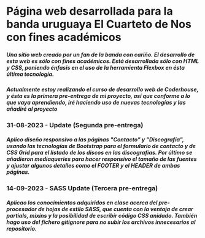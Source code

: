 # Página web desarrollada para la banda uruguaya El Cuarteto de Nos con fines académicos

##### Una sitio web creado por un fan de la banda con cariño. El desarrollo de esta web es sólo con fines académicos. Está desarrollada sólo con HTML y CSS, poniendo énfasis en el uso de la herramienta Flexbox en ésta última tecnología.

##### Actualmente estoy realizando el curso de desarrollo web de Coderhouse, y ésta es la primera pre-entrega de mi proyecto, así que conforme a lo que vaya aprendiendo, iré haciendo uso de nuevas tecnologías y las añadiré al proyecto

### 31-08-2023 - Update (Segunda pre-entrega)
##### Aplico diseño responsivo a las páginas "Contacto" y "Discografía", usando las tecnologías de Bootstrap para el formulario de contacto y de CSS Grid para el listado de los discos en las discografías. Por último se añadieron mediaqueries para hacer responsivo el tamaño de las fuentes y ajustar algunos detalles como el FOOTER y el HEADER de ambas páginas.

### 14-09-2023 - SASS Update (Tercera pre-entrega)
##### Aplicao los conocimientos adquiridos en clase acerca del pre-procesador de hojas de estilo SASS, que cuenta con la ventaja de crear partials, mixins y la posibilidad de escribir código CSS anidado. También hago uso del fichero gitignore para no subir los archivos innecesarios al repositorio.